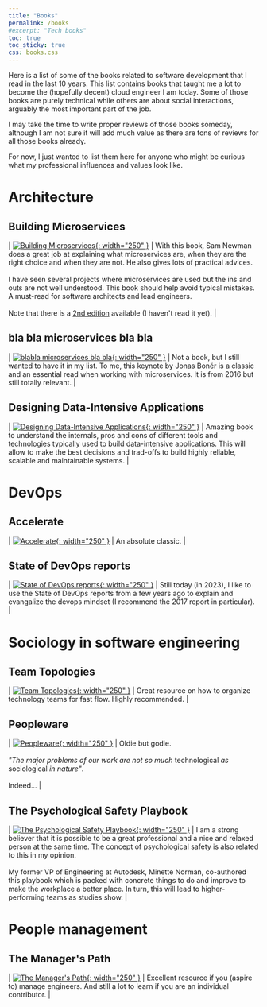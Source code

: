 ```yaml
---
title: "Books"
permalink: /books
#excerpt: "Tech books"
toc: true
toc_sticky: true
css: books.css
---
```


Here is a list of some of the books related to software development that I read in the last 10 years. This list contains books that taught me a lot to become the (hopefully decent) cloud engineer I am today. Some of those books are purely technical while others are about social interactions, arguably the most important part of the job.

I may take the time to write proper reviews of those books someday, although I am not sure it will add much value as there are tons of reviews for all those books already.

For now, I just wanted to list them here for anyone who might be curious what my professional influences and values look like.


# Architecture

## Building Microservices

| <a href="https://samnewman.io/books/building_microservices/" target="_blank">![Building Microservices](/assets/images/books/tech/building-microservices.jpg){: width="250" }</a> | With this book, Sam Newman does a great job at explaining what microservices are, when they are the right choice and when they are not. He also gives lots of practical advices.<br/><br/>I have seen several projects where microservices are used but the ins and outs are not well understood. This book should help avoid typical mistakes. A must-read for software architects and lead engineers.<br/><br/>Note that there is a <a href="https://samnewman.io/books/building_microservices_2nd_edition/" target="_blank">2nd edition</a> available (I haven't read it yet). |

## bla bla microservices bla bla

| <a href="http://jonasboner.com/bla-bla-microservices-bla-bla/" target="_blank">![blabla microservices bla bla](/assets/images/books/tech/bla-bla-microservices.png){: width="250" }</a> | Not a book, but I still wanted to have it in my list. To me, this keynote by Jonas Bonér is a classic and an essential read when working with microservices. It is from 2016 but still totally relevant. |

## Designing Data-Intensive Applications

| <a href="https://dataintensive.net/" target="_blank">![Designing Data-Intensive Applications](/assets/images/books/tech/data-intensive.png){: width="250" }</a> | Amazing book to understand the internals, pros and cons of different tools and technologies typically used to build data-intensive applications. This will allow to make the best decisions and trad-offs to build highly reliable, scalable and maintainable systems. |

# DevOps

## Accelerate

| <a href="https://itrevolution.com/product/accelerate/" target="_blank">![Accelerate](/assets/images/books/tech/accelerate.jpg){: width="250" }</a> | An absolute classic. |

## State of DevOps reports

| <a href="https://www.devops-research.com/research.html#reports" target="_blank">![State of DevOps reports](/assets/images/books/tech/state-devops-2017.png){: width="250" }</a> | Still today (in 2023), I like to use the State of DevOps reports from a few years ago to explain and evangalize the devops mindset (I recommend the 2017 report in particular). |

# Sociology in software engineering

## Team Topologies

| <a href="https://teamtopologies.com/" target="_blank">![Team Topologies](/assets/images/books/tech/team-topologies.jpg){: width="250" }</a> | Great resource on how to organize technology teams for fast flow. Highly recommended.  |

## Peopleware

| <a href="https://www.goodreads.com/book/show/67825.Peopleware" target="_blank">![Peopleware](/assets/images/books/tech/peopleware.png){: width="250" }</a> | Oldie but godie.<br/><br/>_"The major problems of our work are not so much_ technological _as_ sociological _in nature"_.<br/><br/>Indeed... |

## The Psychological Safety Playbook

| <a href="https://thepsychologicalsafetyplaybook.com/" target="_blank">![The Psychological Safety Playbook](/assets/images/books/tech/psychological-safety-playbook.png){: width="250" }</a> | I am a strong believer that it is possible to be a great professional and a nice and relaxed person at the same time. The concept of psychological safety is also related to this in my opinion.<br/><br/>My former VP of Engineering at Autodesk, Minette Norman, co-authored this playbook which is packed with concrete things to do and improve to make the workplace a better place. In turn, this will lead to higher-performing teams as studies show. |

# People management

## The Manager's Path

| <a href="https://www.oreilly.com/library/view/the-managers-path/9781491973882/" target="_blank">![The Manager's Path](/assets/images/books/tech/manager-path.jpg){: width="250" }</a> | Excellent resource if you (aspire to) manage engineers. And still a lot to learn if you are an individual contributor. |
